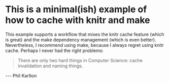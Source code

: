 
# This is a minimal(ish) example of how to cache with knitr and make

<!-- badges: start -->
<!-- badges: end -->

This example supports a workflow that mixes the knitr cache feature (which is great) and the make dependency management (which is even better).
Nevertheless, I recommend using make, because I always regret using knitr cache. Perhaps I never had the right problems:

> There are only two hard things in Computer Science: cache invalidation and naming things.

--- Phil Karlton

